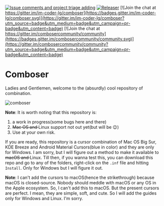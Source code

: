 [![Issue comments and project triage adding](https://github.com/im-coder-lg/comboser/actions/workflows/triager.yml/badge.svg)](https://github.com/im-coder-lg/comboser/actions/workflows/triager.yml)
[![Releaser](https://github.com/im-coder-lg/comboser/actions/workflows/release.yml/badge.svg)](https://github.com/im-coder-lg/comboser/actions/workflows/release.yml) [![Join the chat at https://gitter.im/im-coder-lg/comboser](https://badges.gitter.im/im-coder-lg/comboser.svg)](https://gitter.im/im-coder-lg/comboser?utm_source=badge&utm_medium=badge&utm_campaign=pr-badge&utm_content=badge) [![Join the chat at https://gitter.im/combosercommunity/community](https://badges.gitter.im/combosercommunity/community.svg)](https://gitter.im/combosercommunity/community?utm_source=badge&utm_medium=badge&utm_campaign=pr-badge&utm_content=badge)
# Comboser
Ladies and Gentlemen, welcome to the (absurdly) cool repository of combination.

![comboser](https://raw.githubusercontent.com/im-coder-lg/comboser/main/preview%20of%20comboser.png)

**Note**: It is worth noting that this repository is:

1. a work in progress(some bugs here and there)
2. <s>Mac OS and </s>Linux support not out yet(but will be :wink:)
3. Use at your own risk.

If you are ready, this repository is a cursor combination of Mac OS Big Sur, KDE Breeze and Android Material Cursors(blue in color) and they are only for Windows. I am sorry, but I will figure out a method to make it available to <s>macOS and </s>Linux. Till then, if you wanna test this, you can download this repo and go to any of the folders, right-click on the `.inf` file and hitting `Install`. Only for Windows but I will figure it out.

**Note**: I can't add the cursors to macOS(hence the strikethrough) because macOS is closed-source. Nobody should meddle with macOS or any OS in the Apple ecosystem. So, I can't add this to macOS. But the present cursors are perfect. I mean, they are simple, soft, and cute. So I will add the guides only for Windows and Linux. I'm sorry.
